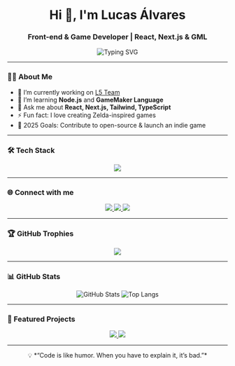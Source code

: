 <h1 align="center">Hi 👋, I'm Lucas Álvares</h1>
<h3 align="center">Front-end & Game Developer | React, Next.js & GML</h3>

<p align="center">
  <img src="https://readme-typing-svg.herokuapp.com?font=Fira+Code&size=22&pause=1000&color=6366F1&center=true&vCenter=true&width=500&lines=Welcome+to+my+GitHub!;Front-end+Developer;Game+Developer;React+%7C+Next.js+%7C+TypeScript;Learning+Node.js+%26+GML" alt="Typing SVG" />
</p>

---

### 👨‍💻 About Me

- 🔭 I’m currently working on [L5 Team](https://github.com/L5-Team)
- 🌱 I’m learning **Node.js** and **GameMaker Language**
- 💬 Ask me about **React, Next.js, Tailwind, TypeScript**
- ⚡ Fun fact: I love creating Zelda-inspired games
- 🎯 2025 Goals: Contribute to open-source & launch an indie game

---

### 🛠️ Tech Stack

<p align="center">
  <img src="https://skillicons.dev/icons?i=js,ts,html,css,react,nextjs,redux,tailwind,bootstrap,sass,nodejs,vite,git,figma&perline=9" />
</p>

---

### 🌐 Connect with me

<p align="center">
  <a href="https://github.com/LucasAlvaresA" target="_blank">
    <img src="https://img.shields.io/badge/GitHub-181717?style=for-the-badge&logo=github&logoColor=white" />
  </a>
  <a href="https://www.linkedin.com/in/lucas-alvaress/" target="_blank">
    <img src="https://img.shields.io/badge/LinkedIn-0A66C2?style=for-the-badge&logo=linkedin&logoColor=white" />
  </a>
  <a href="https://stackoverflow.com/users/14068530/lucas-alvares" target="_blank">
    <img src="https://img.shields.io/badge/Stack_Overflow-F58025?style=for-the-badge&logo=stack-overflow&logoColor=white" />
  </a>
</p>

---

### 🏆 GitHub Trophies

<p align="center">
  <img src="https://github-profile-trophy.vercel.app/?username=LucasAlvaresA&theme=radical&no-frame=true&no-bg=true&margin-w=4" />
</p>

---

### 📊 GitHub Stats

<p align="center">
  <img src="https://github-readme-stats.vercel.app/api?username=LucasAlvaresA&show_icons=true&theme=radical&hide_border=true&count_private=true" alt="GitHub Stats" />
  <img src="https://github-readme-stats.vercel.app/api/top-langs/?username=LucasAlvaresA&layout=compact&theme=radical&hide_border=true" alt="Top Langs" />
</p>

---

### 🚀 Featured Projects

<p align="center">
  <a href="https://github.com/LucasAlvaresA/zelda-kaboom">
    <img src="https://github-readme-stats.vercel.app/api/pin/?username=LucasAlvaresA&repo=zelda-kaboom&theme=radical&hide_border=true" />
  </a>
  <a href="https://github.com/LucasAlvaresA/next-delivery">
    <img src="https://github-readme-stats.vercel.app/api/pin/?username=LucasAlvaresA&repo=next-delivery&theme=radical&hide_border=true" />
  </a>
</p>

---

<p align="center">💡 *“Code is like humor. When you have to explain it, it’s bad.”*</p>
